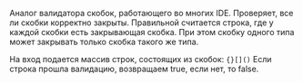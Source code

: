 Аналог валидатора скобок, работающего во многих IDE.
Проверяет, все ли скобки корректно закрыты.
Правильной считается строка, где у каждой скобки есть закрывающая скобка.
При этом скобку одного типа может закрывать только скобка такого же типа.

На вход подается массив строк, состоящих из скобок: `{}[]()`
Если строка прошла валидацию, возвращаем true, если нет, то false.